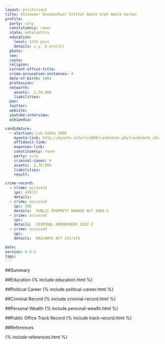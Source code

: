 ```yaml
---
layout: politician2
title: Shivaveer Dnyaneshwar Vitthal Amale Urph Amale Sarkar
profile: 
  party: svrp
  constituency: raver
  state: maharashtra
  education: 
    level: 12th pass
    details: s.y. b.a(ncvt)
  photo: 
  sex: 
  caste: 
  religion: 
  current-office-title: 
  crime-accusation-instances: 4
  date-of-birth: 1984
  profession: 
  networth: 
    assets:  2,78,000
    liabilities: 
  pan: 
  twitter: 
  website: 
  youtube-interview: 
  wikipedia: 

candidature: 
  - election: Lok Sabha 2009
    myneta-link: http://myneta.info/ls2009/candidate.php?candidate_id=3475
    affidavit-link: 
    expenses-link: 
    constituency: raver 
    party: svrp
    criminal-cases: 4
    assets:  2,78,000
    liabilities: 
    result:  

crime-record: 
  - crime: accussed
    ipc: 436(2)
    details:    
  - crime: accussed
    ipc: 506
    details:  PUBLIC PROPRETY DAMAGE ACT 1984-3  
  - crime: accussed
    ipc: 
    details:  CRIMINAL AMENDEMENT 1932-2  
  - crime: accussed
    ipc: 
    details:  RAILWAYS ACT 147/174  

date: 
version: 0.0.5
tags: 
---
```

##Summary


##Education
{% include education.html %}


##Political Career
{% include political-career.html %}


##Criminal Record
{% include criminal-record.html %}


##Personal Wealth
{% include personal-wealth.html %}


##Public Office Track Record
{% include track-record.html %}


##References


{% include references.html %}